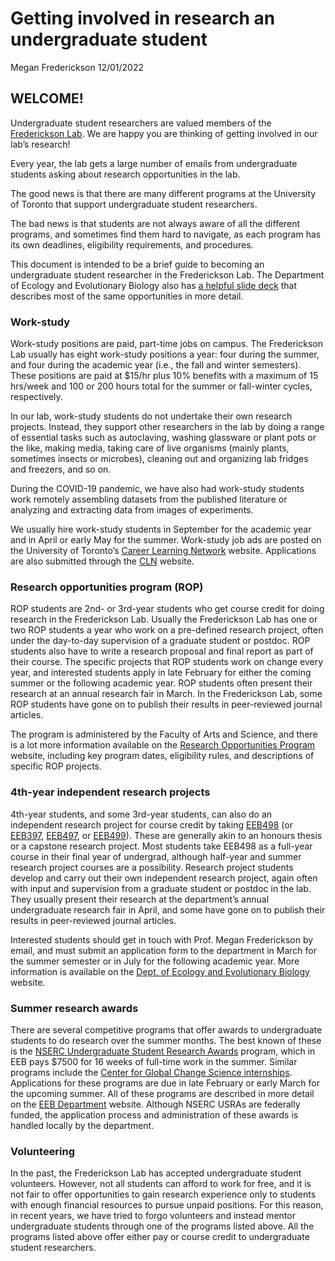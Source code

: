 Getting involved in research an undergraduate student
================
Megan Frederickson
12/01/2022

## WELCOME\!

Undergraduate student researchers are valued members of the
[Frederickson Lab](http://mutualism.ca). We are happy you are thinking
of getting involved in our lab’s research\!

Every year, the lab gets a large number of emails from undergraduate
students asking about research opportunities in the lab.

The good news is that there are many different programs at the
University of Toronto that support undergraduate student researchers.

The bad news is that students are not always aware of all the different
programs, and sometimes find them hard to navigate, as each program has
its own deadlines, eligibility requirements, and procedures.

This document is intended to be a brief guide to becoming an
undergraduate student researcher in the Frederickson Lab. The Department
of Ecology and Evolutionary Biology also has [a helpful slide
deck](https://docs.google.com/presentation/d/1dT8qmbnDMnP6IeaRHRbfRPwzXYWYPmxDo1n27dWhwjY/edit#slide=id.gc55ddffe75_0_1483)
that describes most of the same opportunities in more detail.

### Work-study

Work-study positions are paid, part-time jobs on campus. The
Frederickson Lab usually has eight work-study positions a year: four
during the summer, and four during the academic year (i.e., the fall and
winter semesters). These positions are paid at $15/hr plus 10% benefits
with a maximum of 15 hrs/week and 100 or 200 hours total for the summer
or fall-winter cycles, respectively.

In our lab, work-study students do not undertake their own research
projects. Instead, they support other researchers in the lab by doing a
range of essential tasks such as autoclaving, washing glassware or plant
pots or the like, making media, taking care of live organisms (mainly
plants, sometimes insects or microbes), cleaning out and organizing lab
fridges and freezers, and so on.

During the COVID-19 pandemic, we have also had work-study students work
remotely assembling datasets from the published literature or analyzing
and extracting data from images of experiments.

We usually hire work-study students in September for the academic year
and in April or early May for the summer. Work-study job ads are posted
on the University of Toronto’s [Career Learning
Network](https://clnx.utoronto.ca/students/wspublicstudents.htm)
website. Applications are also submitted through the
[CLN](https://clnx.utoronto.ca) website.

### Research opportunities program (ROP)

ROP students are 2nd- or 3rd-year students who get course credit for
doing research in the Frederickson Lab. Usually the Frederickson Lab has
one or two ROP students a year who work on a pre-defined research
project, often under the day-to-day supervision of a graduate student or
postdoc. ROP students also have to write a research proposal and final
report as part of their course. The specific projects that ROP students
work on change every year, and interested students apply in late
February for either the coming summer or the following academic year.
ROP students often present their research at an annual research fair in
March. In the Frederickson Lab, some ROP students have gone on to
publish their results in peer-reviewed journal articles.

The program is administered by the Faculty of Arts and Science, and
there is a lot more information available on the [Research Opportunities
Program](https://www.artsci.utoronto.ca/current/academics/research-opportunities/research-opportunities-program)
website, including key program dates, eligibility rules, and
descriptions of specific ROP projects.

### 4th-year independent research projects

4th-year students, and some 3rd-year students, can also do an
independent research project for course credit by taking
[EEB498](https://artsci.calendar.utoronto.ca/course/eeb498y1) (or
[EEB397](https://artsci.calendar.utoronto.ca/course/eeb397y1),
[EEB497](https://artsci.calendar.utoronto.ca/course/eeb497h1), or
[EEB499](https://artsci.calendar.utoronto.ca/course/eeb499y1)). These
are generally akin to an honours thesis or a capstone research project.
Most students take EEB498 as a full-year course in their final year of
undergrad, although half-year and summer research project courses are a
possibility. Research project students develop and carry out their own
independent research project, again often with input and supervision
from a graduate student or postdoc in the lab. They usually present
their research at the department’s annual undergraduate research fair in
April, and some have gone on to publish their results in peer-reviewed
journal articles.

Interested students should get in touch with Prof. Megan Frederickson by
email, and must submit an application form to the department in March
for the summer semester or in July for the following academic year. More
information is available on the [Dept. of Ecology and Evolutionary
Biology](https://eeb.utoronto.ca/education/undergraduate/research-courses-2/)
website.

### Summer research awards

There are several competitive programs that offer awards to
undergraduate students to do research over the summer months. The best
known of these is the [NSERC Undergraduate Student Research
Awards](https://www.nserc-crsng.gc.ca/students-etudiants/ug-pc/usra-brpc_eng.asp)
program, which in EEB pays $7500 for 16 weeks of full-time work in the
summer. Similar programs include the [Center for Global Change Science
internships](https://cgcs.physics.utoronto.ca/internships/).
Applications for these programs are due in late February or early March
for the upcoming summer. All of these programs are described in more
detail on the [EEB
Department](https://eeb.utoronto.ca/education/undergraduate/scholarships-and-awards/)
website. Although NSERC USRAs are federally funded, the application
process and administration of these awards is handled locally by the
department.

### Volunteering

In the past, the Frederickson Lab has accepted undergraduate student
volunteers. However, not all students can afford to work for free, and
it is not fair to offer opportunities to gain research experience only
to students with enough financial resources to pursue unpaid positions.
For this reason, in recent years, we have tried to forgo volunteers and
instead mentor undergraduate students through one of the programs listed
above. All the programs listed above offer either pay or course credit
to undergraduate student researchers.
